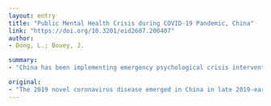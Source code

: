 ```yaml
---
layout: entry
title: "Public Mental Health Crisis during COVID-19 Pandemic, China"
link: "https://doi.org/10.3201/eid2607.200407"
author:
- Dong, L.; Bouey, J.

summary:
- "China has been implementing emergency psychological crisis interventions to reduce negative psychosocial impact on public mental health. Public mental health interventions should be formally integrated into public health preparedness and emergency response plans. The 2019 novel coronavirus disease emerged in China in late 2019-early 2020 and spread rapidly. China has implemented emergency psychosocial crisis interventions. It should be integrated into emergency response plan. People should be prepared to respond formally to the negative impact of the disease. But challenges exist. Those interventions should also be integrated in public health in late 2020 to reduce the negative negative negative impact."

original:
- "The 2019 novel coronavirus disease emerged in China in late 2019-early 2020 and spread rapidly. China has been implementing emergency psychological crisis interventions to reduce the negative psychosocial impact on public mental health, but challenges exist. Public mental health interventions should be formally integrated into public health preparedness and emergency response plans."
---
```



